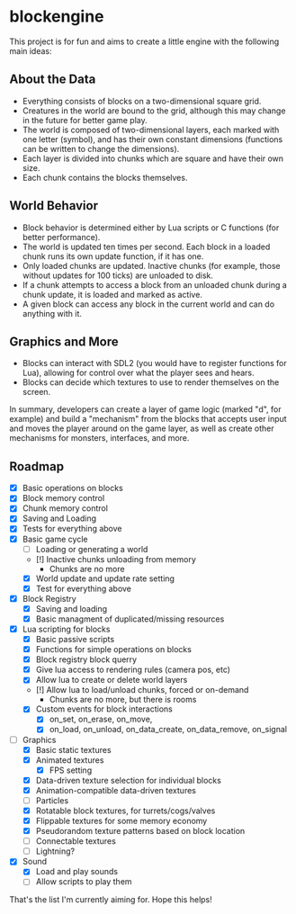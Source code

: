 # blockengine

This project is for fun and aims to create a little engine with the following main ideas:

## About the Data
- Everything consists of blocks on a two-dimensional square grid.
- Creatures in the world are bound to the grid, although this may change in the future for better game play.
- The world is composed of two-dimensional layers, each marked with one letter (symbol), and has their own constant dimensions (functions can be written to change the dimensions).
- Each layer is divided into chunks which are square and have their own size.
- Each chunk contains the blocks themselves.

## World Behavior
- Block behavior is determined either by Lua scripts or C functions (for better performance).
- The world is updated ten times per second. Each block in a loaded chunk runs its own update function, if it has one.
- Only loaded chunks are updated. Inactive chunks (for example, those without updates for 100 ticks) are unloaded to disk.
- If a chunk attempts to access a block from an unloaded chunk during a chunk update, it is loaded and marked as active.
- A given block can access any block in the current world and can do anything with it.

## Graphics and More
- Blocks can interact with SDL2 (you would have to register functions for Lua), allowing for control over what the player sees and hears.
- Blocks can decide which textures to use to render themselves on the screen.

In summary, developers can create a layer of game logic (marked "d", for example) and build a "mechanism" from the blocks that accepts user input and moves the player around on the game layer, as well as create other mechanisms for monsters, interfaces, and more.

## Roadmap

- [x] Basic operations on blocks
- [x] Block memory control
- [x] Chunk memory control
- [x] Saving and Loading 
- [x] Tests for everything above
- [x] Basic game cycle
   - [ ] Loading or generating a world
   - [!] Inactive chunks unloading from memory
      - Chunks are no more
   - [x] World update and update rate setting
   - [x] Test for everything above
- [x] Block Registry
   - [x] Saving and loading
   - [x] Basic managment of duplicated/missing resources
- [x] Lua scripting for blocks
   - [x] Basic passive scripts
   - [x] Functions for simple operations on blocks
   - [x] Block registry block querry
   - [x] Give lua access to rendering rules (camera pos, etc)
   - [x] Allow lua to create or delete world layers
   - [!] Allow lua to load/unload chunks, forced or on-demand
       - Chunks are no more, but there is rooms
   - [x] Custom events for block interactions
      - [x] on_set, on_erase, on_move, 
      - [x] on_load, on_unload, on_data_create, on_data_remove, on_signal
- [ ] Graphics
   - [x] Basic static textures
   - [x] Animated textures
      - [x] FPS setting
   - [x] Data-driven texture selection for individual blocks
   - [x] Animation-compatible data-driven textures
   - [ ] Particles
   - [x] Rotatable block textures, for turrets/cogs/valves
   - [x] Flippable textures for some memory economy
   - [x] Pseudorandom texture patterns based on block location
   - [ ] Connectable textures
   - [ ] Lightning?
- [x] Sound
   - [x] Load and play sounds
   - [ ] Allow scripts to play them

That's the list I'm currently aiming for. Hope this helps!
